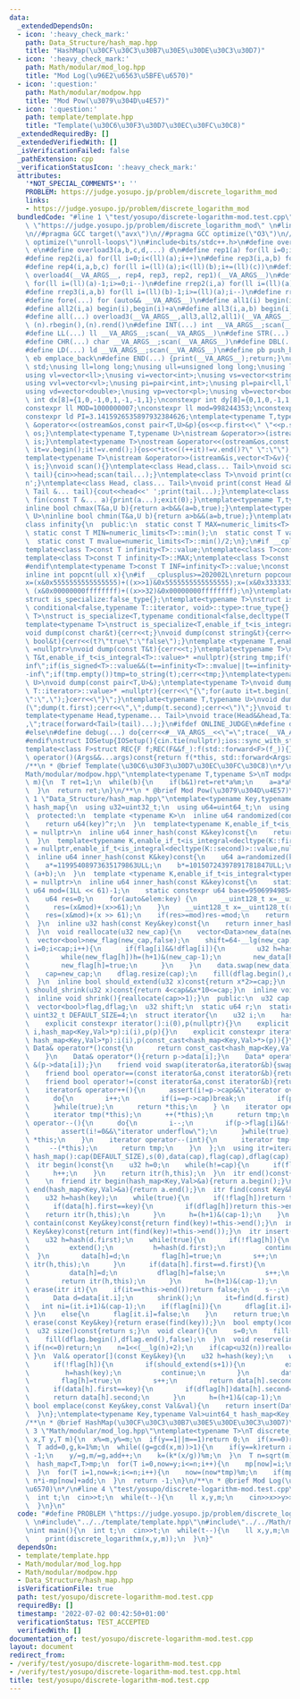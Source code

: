 ```yaml
---
data:
  _extendedDependsOn:
  - icon: ':heavy_check_mark:'
    path: Data_Structure/hash_map.hpp
    title: "HashMap(\u30CF\u30C3\u30B7\u30E5\u30DE\u30C3\u30D7)"
  - icon: ':heavy_check_mark:'
    path: Math/modular/mod_log.hpp
    title: "Mod Log(\u96E2\u6563\u5BFE\u6570)"
  - icon: ':question:'
    path: Math/modular/modpow.hpp
    title: "Mod Pow(\u3079\u304D\u4E57)"
  - icon: ':question:'
    path: template/template.hpp
    title: "Template(\u30C6\u30F3\u30D7\u30EC\u30FC\u30C8)"
  _extendedRequiredBy: []
  _extendedVerifiedWith: []
  _isVerificationFailed: false
  _pathExtension: cpp
  _verificationStatusIcon: ':heavy_check_mark:'
  attributes:
    '*NOT_SPECIAL_COMMENTS*': ''
    PROBLEM: https://judge.yosupo.jp/problem/discrete_logarithm_mod
    links:
    - https://judge.yosupo.jp/problem/discrete_logarithm_mod
  bundledCode: "#line 1 \"test/yosupo/discrete-logarithm-mod.test.cpp\"\n#define PROBLEM\
    \ \"https://judge.yosupo.jp/problem/discrete_logarithm_mod\" \n#line 1 \"template/template.hpp\"\
    \n//#pragma GCC target(\"avx\")\n//#pragma GCC optimize(\"O3\")\n//#pragma GCC\
    \ optimize(\"unroll-loops\")\n#include<bits/stdc++.h>\n#define overload4(a,b,c,d,e,...)\
    \ e\n#define overload3(a,b,c,d,...) d\n#define rep1(a) for(ll i=0;i<(ll)(a);i++)\n\
    #define rep2(i,a) for(ll i=0;i<(ll)(a);i++)\n#define rep3(i,a,b) for(ll i=(ll)(a);i<(ll)(b);i++)\n\
    #define rep4(i,a,b,c) for(ll i=(ll)(a);i<(ll)(b);i+=(ll)(c))\n#define rep(...)\
    \ overload4(__VA_ARGS__, rep4, rep3, rep2, rep1)(__VA_ARGS__)\n#define rrep1(a)\
    \ for(ll i=(ll)(a)-1;i>=0;i--)\n#define rrep2(i,a) for(ll i=(ll)(a)-1;i>=0;i--)\n\
    #define rrep3(i,a,b) for(ll i=(ll)(b)-1;i>=(ll)(a);i--)\n#define rrep(...) overload3(__VA_ARGS__,rrep3,rrep2,rrep1)(__VA_ARGS__)\n\
    #define fore(...) for (auto&& __VA_ARGS__)\n#define all1(i) begin(i),end(i)\n\
    #define all2(i,a) begin(i),begin(i)+a\n#define all3(i,a,b) begin(i)+a,begin(i)+b\n\
    #define all(...) overload3(__VA_ARGS__,all3,all2,all1)(__VA_ARGS__)\n#define rall(n)\
    \ (n).rbegin(),(n).rend()\n#define INT(...) int __VA_ARGS__;scan(__VA_ARGS__)\n\
    #define LL(...) ll __VA_ARGS__;scan(__VA_ARGS__)\n#define STR(...) string __VA_ARGS__;scan(__VA_ARGS__)\n\
    #define CHR(...) char __VA_ARGS__;scan(__VA_ARGS__)\n#define DBL(...) double __VA_ARGS__;scan(__VA_ARGS__)\n\
    #define LD(...) ld __VA_ARGS__;scan(__VA_ARGS__)\n#define pb push_back\n#define\
    \ eb emplace_back\n#define END(...) {print(__VA_ARGS__);return;}\nusing namespace\
    \ std;\nusing ll=long long;\nusing ull=unsigned long long;\nusing ld=long double;\n\
    using vl=vector<ll>;\nusing vi=vector<int>;\nusing vs=vector<string>;\nusing vc=vector<char>;\n\
    using vvl=vector<vl>;\nusing pi=pair<int,int>;\nusing pl=pair<ll,ll>;\nusing vvc=vector<vc>;\n\
    using vd=vector<double>;\nusing vp=vector<pl>;\nusing vb=vector<bool>;\nconstexpr\
    \ int dx[8]={1,0,-1,0,1,-1,-1,1};\nconstexpr int dy[8]={0,1,0,-1,1,1,-1,-1};\n\
    constexpr ll MOD=1000000007;\nconstexpr ll mod=998244353;\nconstexpr ld EPS=1e-8;\n\
    constexpr ld PI=3.1415926535897932384626;\ntemplate<typename T,typename U>\nostream\
    \ &operator<<(ostream&os,const pair<T,U>&p){os<<p.first<<\" \"<<p.second;return\
    \ os;}\ntemplate<typename T,typename U>\nistream &operator>>(istream&is,pair<T,U>&p){is>>p.first>>p.second;return\
    \ is;}\ntemplate<typename T>\nostream &operator<<(ostream&os,const vector<T>&v){for(auto\
    \ it=v.begin();it!=v.end();){os<<*it<<((++it)!=v.end()?\" \":\"\");}return os;}\n\
    template<typename T>\nistream &operator>>(istream&is,vector<T>&v){for(T &in:v){is>>in;}return\
    \ is;}\nvoid scan(){}\ntemplate<class Head,class... Tail>\nvoid scan(Head&head,Tail&...\
    \ tail){cin>>head;scan(tail...);}\ntemplate<class T>\nvoid print(const T &t){cout<<t<<'\\\
    n';}\ntemplate<class Head, class... Tail>\nvoid print(const Head &head, const\
    \ Tail &... tail){cout<<head<<' ';print(tail...);}\ntemplate<class... T>\nvoid\
    \ fin(const T &... a){print(a...);exit(0);}\ntemplate<typename T,typename U>\n\
    inline bool chmax(T&a,U b){return a<b&&(a=b,true);}\ntemplate<typename T,typename\
    \ U>\ninline bool chmin(T&a,U b){return a>b&&(a=b,true);}\ntemplate<typename T>\n\
    class infinity{\n  public:\n  static const T MAX=numeric_limits<T>::max();\n \
    \ static const T MIN=numeric_limits<T>::min();\n  static const T value=numeric_limits<T>::max()/2;\n\
    \  static const T mvalue=numeric_limits<T>::min()/2;\n};\n#if __cplusplus <= 201402L\n\
    template<class T>const T infinity<T>::value;\ntemplate<class T>const T infinity<T>::mvalue;\n\
    template<class T>const T infinity<T>::MAX;\ntemplate<class T>const T infinity<T>::MIN;\n\
    #endif\ntemplate<typename T>const T INF=infinity<T>::value;\nconst long long inf=INF<ll>;\n\
    inline int popcnt(ull x){\n#if __cplusplus>=202002L\nreturn popcount(x);\n#endif\n\
    x=(x&0x5555555555555555)+((x>>1)&0x5555555555555555);x=(x&0x3333333333333333)+((x>>2)&0x3333333333333333);x=(x&0x0f0f0f0f0f0f0f0f)+((x>>4)&0x0f0f0f0f0f0f0f0f);x=(x&0x00ff00ff00ff00ff)+((x>>8)&0x00ff00ff00ff00ff);x=(x&0x0000ffff0000ffff)+((x>>16)&0x0000ffff0000ffff);return\
    \ (x&0x00000000ffffffff)+((x>>32)&0x00000000ffffffff);\n}\ntemplate<typename T,typename=void>\n\
    struct is_specialize:false_type{};\ntemplate<typename T>\nstruct is_specialize<T,typename\
    \ conditional<false,typename T::iterator, void>::type>:true_type{};\ntemplate<typename\
    \ T>\nstruct is_specialize<T,typename conditional<false,decltype(T::first),void>::type>:true_type{};\n\
    template<typename T>\nstruct is_specialize<T,enable_if_t<is_integral<T>::value,void>>:true_type{};\n\
    void dump(const char&t){cerr<<t;}\nvoid dump(const string&t){cerr<<t;}\nvoid dump(const\
    \ bool&t){cerr<<(t?\"true\":\"false\");}\ntemplate <typename T,enable_if_t<!is_specialize<T>::value,nullptr_t>\
    \ =nullptr>\nvoid dump(const T&t){cerr<<t;}\ntemplate<typename T>\nvoid dump(const\
    \ T&t,enable_if_t<is_integral<T>::value>* =nullptr){string tmp;if(t==infinity<T>::value||t==infinity<T>::MAX)tmp=\"\
    inf\";if(is_signed<T>::value&&(t==infinity<T>::mvalue||t==infinity<T>::MIN))tmp=\"\
    -inf\";if(tmp.empty())tmp=to_string(t);cerr<<tmp;}\ntemplate<typename T,typename\
    \ U>\nvoid dump(const pair<T,U>&);\ntemplate<typename T>\nvoid dump(const T&t,enable_if_t<!is_void<typename\
    \ T::iterator>::value>* =nullptr){cerr<<\"{\";for(auto it=t.begin();it!=t.end();){dump(*it);cerr<<(++it==t.end()?\"\
    \":\",\");}cerr<<\"}\";}\ntemplate<typename T,typename U>\nvoid dump(const pair<T,U>&t){cerr<<\"\
    (\";dump(t.first);cerr<<\",\";dump(t.second);cerr<<\")\";}\nvoid trace(){cerr<<endl;}\n\
    template<typename Head,typename... Tail>\nvoid trace(Head&&head,Tail&&... tail){dump(head);if(sizeof...(tail))cerr<<\"\
    ,\";trace(forward<Tail>(tail)...);}\n#ifdef ONLINE_JUDGE\n#define debug(...) (void(0))\n\
    #else\n#define debug(...) do{cerr<<#__VA_ARGS__<<\"=\";trace(__VA_ARGS__);}while(0)\n\
    #endif\nstruct IOSetup{IOSetup(){cin.tie(nullptr);ios::sync_with_stdio(false);cout.tie(0);cout<<fixed<<setprecision(12);cerr<<fixed<<setprecision(12);}};\n\
    template<class F>struct REC{F f;REC(F&&f_):f(std::forward<F>(f_)){}template<class...Args>auto\
    \ operator()(Args&&...args)const{return f(*this, std::forward<Args>(args)...);}};\n\
    /**\n * @brief Template(\u30C6\u30F3\u30D7\u30EC\u30FC\u30C8)\n*/\n#line 2 \"\
    Math/modular/modpow.hpp\"\ntemplate<typename T,typename S>\nT modpow(T a,S b,T\
    \ m){\n  T ret=1;\n  while(b){\n    if(b&1)ret=ret*a%m;\n    a=a*a%m;\n    b>>=1;\n\
    \  }\n  return ret;\n}\n/**\n * @brief Mod Pow(\u3079\u304D\u4E57)\n*/\n#line\
    \ 1 \"Data_Structure/hash_map.hpp\"\ntemplate<typename Key,typename Val>\nstruct\
    \ hash_map{\n  using u32=uint32_t;\n  using u64=uint64_t;\n  using Data=pair<Key,Val>;\n\
    \  protected:\n  template <typename K>\n  inline u64 randomized(const K&key)const{\n\
    \    return u64(key)^r;\n  }\n  template<typename K,enable_if_t<is_integral<K>::value,nullptr_t>\
    \ = nullptr>\n  inline u64 inner_hash(const K&key)const{\n    return (randomized(key)*11995408973635179863ULL);\n\
    \  }\n  template<typename K,enable_if_t<is_integral<decltype(K::first)>::value,nullptr_t>\
    \ = nullptr,enable_if_t<is_integral<decltype(K::second)>::value,nullptr_t> = nullptr>\n\
    \  inline u64 inner_hash(const K&key)const{\n    u64 a=randomized(key.first),b=randomized(key.second);\n\
    \    a*=11995408973635179863ULL;\n    b*=10150724397891781847ULL;\n    return\
    \ (a+b);\n  }\n  template <typename K,enable_if_t<is_integral<typename K::value_type>::value,nullptr_t>\
    \ = nullptr>\n  inline u64 inner_hash(const K&key)const{\n    static constexpr\
    \ u64 mod=(1LL << 61)-1;\n    static constexpr u64 base=950699498548472943ULL;\n\
    \    u64 res=0;\n    for(auto&elem:key) {\n      __uint128_t x=__uint128_t(res)*base+(randomized(elem)&mod);\n\
    \      res=(x&mod)+(x>>61);\n    }\n    __uint128_t x=__uint128_t(res)*base;\n\
    \    res=(x&mod)+(x >> 61);\n    if(res>=mod)res-=mod;\n    return (res<<3);\n\
    \  }\n  inline u32 hash(const Key&key)const{\n    return inner_hash(key)>>shift;\n\
    \  }\n  void reallocate(u32 new_cap){\n    vector<Data>new_data(new_cap);\n  \
    \  vector<bool>new_flag(new_cap,false);\n    shift=64-__lg(new_cap);\n    for(u32\
    \ i=0;i<cap;i++){\n      if(flag[i]&&!dflag[i]){\n        u32 h=hash(data[i].first);\n\
    \        while(new_flag[h])h=(h+1)&(new_cap-1);\n        new_data[h]=move(data[i]);\n\
    \        new_flag[h]=true;\n      }\n    }\n    data.swap(new_data);\n    flag.swap(new_flag);\n\
    \    cap=new_cap;\n    dflag.resize(cap);\n    fill(dflag.begin(),dflag.end(),false);\n\
    \  }\n  inline bool should_extend(u32 x)const{return x*2>=cap;}\n  inline bool\
    \ should_shrink(u32 x)const{return 4<cap&&x*10<=cap;}\n  inline void extend(){reallocate(cap<<1);}\n\
    \  inline void shrink(){reallocate(cap>>1);}\n  public:\n  u32 cap,s;\n  vector<Data>data;\n\
    \  vector<bool>flag,dflag;\n  u32 shift;\n  static u64 r;\n  static constexpr\
    \ uint32_t DEFAULT_SIZE=4;\n  struct iterator{\n    u32 i;\n    hash_map<Key,Val>*p;\n\
    \    explicit constexpr iterator():i(0),p(nullptr){}\n    explicit constexpr iterator(u32\
    \ i,hash_map<Key,Val>*p):i(i),p(p){}\n    explicit constexpr iterator(u32 i,const\
    \ hash_map<Key,Val>*p):i(i),p(const_cast<hash_map<Key,Val>*>(p)){}\n    const\
    \ Data& operator*()const{\n      return const_cast<hash_map<Key,Val>*>(p)->data[i];\n\
    \    }\n    Data& operator*(){return p->data[i];}\n    Data* operator->(){return\
    \ &(p->data[i]);}\n    friend void swap(iterator&a,iterator&b){swap(a.i,b.i);swap(a.p,b.p);}\n\
    \    friend bool operator==(const iterator&a,const iterator&b){return a.i==b.i;}\n\
    \    friend bool operator!=(const iterator&a,const iterator&b){return a.i!=b.i;}\n\
    \    iterator& operator++(){\n      assert(i!=p->cap&&\"iterator overflow\");\n\
    \      do{\n        i++;\n        if(i==p->cap)break;\n        if(p->flag[i]&&!(p->dflag[i]))break;\n\
    \      }while(true);\n      return *this;\n    } \n    iterator operator++(int){\n\
    \      iterator tmp(*this);\n      ++(*this);\n      return tmp;\n    }\n    iterator&\
    \ operator--(){\n      do{\n        i--;\n        if(p->flag[i]&&!(p->dflag[i]))break;\n\
    \        assert(i!=0&&\"iterator underflow\");\n      }while(true);\n      return\
    \ *this;\n    }\n    iterator operator--(int){\n      iterator tmp(*this);\n \
    \     --(*this);\n      return tmp;\n    }\n  };\n  using itr=iterator;\n  explicit\
    \ hash_map():cap(DEFAULT_SIZE),s(0),data(cap),flag(cap),dflag(cap),shift(62){}\n\
    \  itr begin()const{\n    u32 h=0;\n    while(h!=cap){\n      if(flag[h]&&!dflag[h])break;\n\
    \      h++;\n    }\n    return itr(h,this);\n  }\n  itr end()const{return itr(this->cap,this);}\
    \    \n  friend itr begin(hash_map<Key,Val>&a){return a.begin();}\n  friend itr\
    \ end(hash_map<Key,Val>&a){return a.end();}\n  itr find(const Key&key)const{\n\
    \    u32 h=hash(key);\n    while(true){\n      if(!flag[h])return this->end();\n\
    \      if(data[h].first==key){\n        if(dflag[h])return this->end();\n    \
    \    return itr(h,this);\n      }\n      h=(h+1)&(cap-1);\n    }\n  }\n  bool\
    \ contain(const Key&key)const{return find(key)!=this->end();}\n  int count(const\
    \ Key&key)const{return int(find(key)!=this->end());}\n  itr insert(const Data&d){\n\
    \    u32 h=hash(d.first);\n    while(true){\n      if(!flag[h]){\n        if(should_extend(s+1)){\n\
    \          extend();\n          h=hash(d.first);\n          continue;\n      \
    \  }\n        data[h]=d;\n        flag[h]=true;\n        s++;\n        return\
    \ itr(h,this);\n      }\n      if(data[h].first==d.first){\n        if(dflag[h]){\n\
    \          data[h]=d;\n          dflag[h]=false;\n          s++;\n        }\n\
    \        return itr(h,this);\n      }\n      h=(h+1)&(cap-1);\n    }\n  }\n  bool\
    \ erase(itr it){\n    if(it==this->end())return false;\n    s--;\n    if(should_shrink(s)){\n\
    \      Data d=data[it.i];\n      shrink();\n      it=find(d.first);\n    }\n \
    \   int ni=(it.i+1)&(cap-1);\n    if(flag[ni]){\n      dflag[it.i]=true;\n   \
    \ }\n    else{\n      flag[it.i]=false;\n    }\n    return true;\n  }\n  bool\
    \ erase(const Key&key){return erase(find(key));}\n  bool empty()const{return s==0;}\n\
    \  u32 size()const{return s;}\n  void clear(){\n    s=0;\n    fill(flag.begin(),flag.end(),false);\n\
    \    fill(dflag.begin(),dflag.end(),false);\n  }\n  void reserve(int n){\n   \
    \ if(n<=0)return;\n    n=1<<(__lg(n)+2);\n    if(cap<u32(n))reallocate(n);\n \
    \ }\n  Val& operator[](const Key&key){\n    u32 h=hash(key);\n    while(true){\n\
    \      if(!flag[h]){\n        if(should_extend(s+1)){\n          extend();\n \
    \         h=hash(key);\n          continue;\n        }\n        data[h]=Data(key,Val());\n\
    \        flag[h]=true;\n        s++;\n        return data[h].second;\n      }\n\
    \      if(data[h].first==key){\n        if(dflag[h])data[h].second=Val();\n  \
    \      return data[h].second;\n      }\n      h=(h+1)&(cap-1);\n    }\n  }\n \
    \ bool emplace(const Key&key,const Val&val){\n    return insert(Data(key,val));\n\
    \  }\n};\ntemplate<typename Key,typename Val>uint64_t hash_map<Key,Val>::r=chrono::duration_cast<chrono::nanoseconds>(chrono::system_clock::now().time_since_epoch()).count();\n\
    /**\n * @brief HashMap(\u30CF\u30C3\u30B7\u30E5\u30DE\u30C3\u30D7)\n*/\n#line\
    \ 3 \"Math/modular/mod_log.hpp\"\ntemplate<typename T>\nT discrete_logarithm(T\
    \ x,T y,T m){\n  x%=m,y%=m;\n  if(y==1||m==1)return 0;\n  if(x==0)return y==0?1:-1;\n\
    \  T add=0,g,k=1%m;\n  while((g=gcd(x,m))>1){\n    if(y==k)return add;\n    if(y%g)return\
    \ -1;\n    y/=g,m/=g,add++;\n    k=(k*(x/g))%m;\n  }\n  T n=sqrt(m)+1;\n  T tmp=modpow(x,n,m);\n\
    \  hash_map<T,T>mp;\n  for(T i=0,now=y;i<=n;i++){\n    mp[now]=i;\n    now=(now*x)%m;\n\
    \  }\n  for(T i=1,now=k;i<=n;i++){\n    now=(now*tmp)%m;\n    if(mp.contain(now))return\
    \ n*i-mp[now]+add;\n  }\n  return -1;\n}\n/**\n * @brief Mod Log(\u96E2\u6563\u5BFE\
    \u6570)\n*/\n#line 4 \"test/yosupo/discrete-logarithm-mod.test.cpp\"\nint main(){\n\
    \  int t;\n  cin>>t;\n  while(t--){\n    ll x,y,m;\n    cin>>x>>y>>m;\n    print(discrete_logarithm(x,y,m));\n\
    \  }\n}\n"
  code: "#define PROBLEM \"https://judge.yosupo.jp/problem/discrete_logarithm_mod\"\
    \ \n#include\"../../template/template.hpp\"\n#include\"../../Math/modular/mod_log.hpp\"\
    \nint main(){\n  int t;\n  cin>>t;\n  while(t--){\n    ll x,y,m;\n    cin>>x>>y>>m;\n\
    \    print(discrete_logarithm(x,y,m));\n  }\n}"
  dependsOn:
  - template/template.hpp
  - Math/modular/mod_log.hpp
  - Math/modular/modpow.hpp
  - Data_Structure/hash_map.hpp
  isVerificationFile: true
  path: test/yosupo/discrete-logarithm-mod.test.cpp
  requiredBy: []
  timestamp: '2022-07-02 00:42:50+01:00'
  verificationStatus: TEST_ACCEPTED
  verifiedWith: []
documentation_of: test/yosupo/discrete-logarithm-mod.test.cpp
layout: document
redirect_from:
- /verify/test/yosupo/discrete-logarithm-mod.test.cpp
- /verify/test/yosupo/discrete-logarithm-mod.test.cpp.html
title: test/yosupo/discrete-logarithm-mod.test.cpp
---
```

